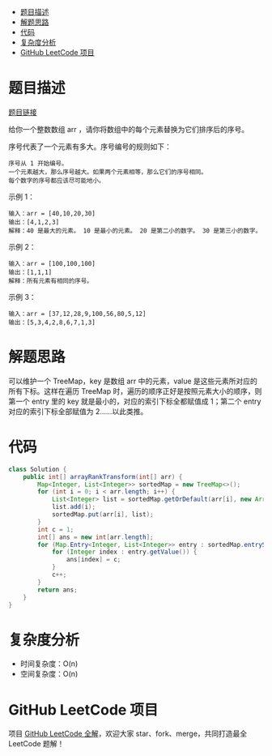 
- [题目描述](#题目描述)
- [解题思路](#解题思路)
- [代码](#代码)
- [复杂度分析](#复杂度分析)
- [GitHub LeetCode 项目](#github-leetcode-项目)

# 题目描述

[题目链接](https://leetcode-cn.com/problems/rank-transform-of-an-array/)

给你一个整数数组 arr ，请你将数组中的每个元素替换为它们排序后的序号。

序号代表了一个元素有多大。序号编号的规则如下：

	序号从 1 开始编号。
	一个元素越大，那么序号越大。如果两个元素相等，那么它们的序号相同。
	每个数字的序号都应该尽可能地小。

示例 1：

```
输入：arr = [40,10,20,30]
输出：[4,1,2,3]
解释：40 是最大的元素。 10 是最小的元素。 20 是第二小的数字。 30 是第三小的数字。
```

示例 2：

```
输入：arr = [100,100,100]
输出：[1,1,1]
解释：所有元素有相同的序号。

```

示例 3：

```
输入：arr = [37,12,28,9,100,56,80,5,12]
输出：[5,3,4,2,8,6,7,1,3]

```

# 解题思路

可以维护一个 TreeMap，key 是数组 arr 中的元素，value 是这些元素所对应的所有下标。这样在遍历 TreeMap 时，遍历的顺序正好是按照元素大小的顺序，则第一个 entry 里的 key 就是最小的，对应的索引下标全都赋值成 1；第二个 entry 对应的索引下标全部赋值为 2……以此类推。

# 代码

```java
class Solution {
    public int[] arrayRankTransform(int[] arr) {
        Map<Integer, List<Integer>> sortedMap = new TreeMap<>();
        for (int i = 0; i < arr.length; i++) {
            List<Integer> list = sortedMap.getOrDefault(arr[i], new ArrayList<>());
            list.add(i);
            sortedMap.put(arr[i], list);
        }
        int c = 1;
        int[] ans = new int[arr.length];
        for (Map.Entry<Integer, List<Integer>> entry : sortedMap.entrySet()) {
            for (Integer index : entry.getValue()) {
                ans[index] = c;
            }
            c++;
        }
        return ans;
    }
}
```

# 复杂度分析

- 时间复杂度：O(n)
- 空间复杂度：O(n)

# GitHub LeetCode 项目

项目 [GitHub LeetCode 全解](https://github.com/LjyYano/LeetCode)，欢迎大家 star、fork、merge，共同打造最全 LeetCode 题解！